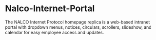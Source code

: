 # Nalco-Internet-Portal
The NALCO Internet Protocol homepage replica is a web-based intranet portal with dropdown menus, notices, circulars, scrollers, slideshow, and calendar for easy employee access and updates.
